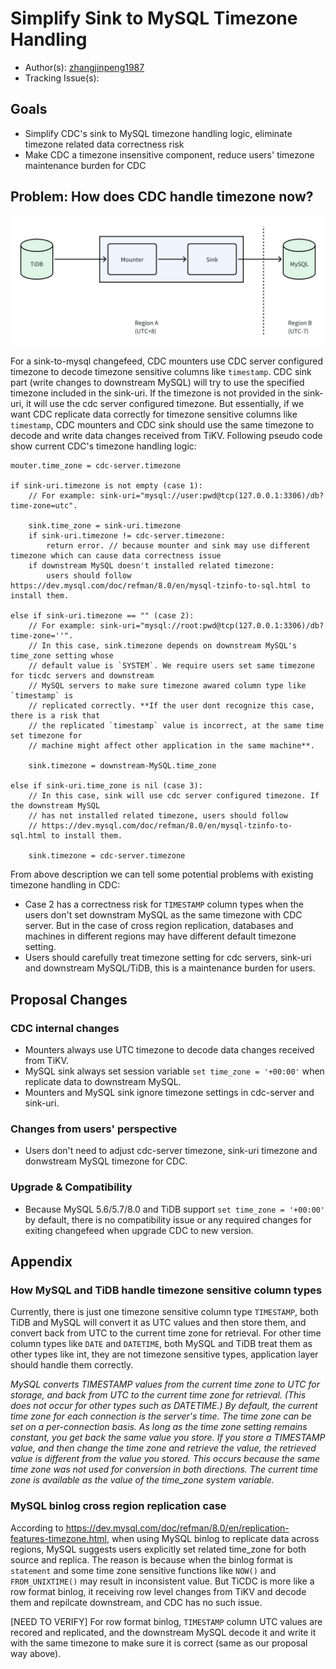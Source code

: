 # Simplify Sink to MySQL Timezone Handling

- Author(s): [zhangjinpeng1987](https://github.com/zhangjinpeng1987)
- Tracking Issue(s):

## Goals

- Simplify CDC's sink to MySQL timezone handling logic, eliminate timezone related data correctness risk
- Make CDC a timezone insensitive component, reduce users' timezone maintenance burden for CDC

## Problem: How does CDC handle timezone now?

<img src="../media/cdc-timezone.png?sanitize=true" alt="architecture" width="600"/>

For a sink-to-mysql changefeed, CDC mounters use CDC server configured timezone to decode timezone sensitive columns like `timestamp`. CDC sink part (write changes to downstream MySQL) will try to use the specified timezone included in the sink-uri. If the timezone is not provided in the sink-uri, it will use the cdc server configured timezone. But essentially, if we want CDC replicate data correctly for timezone sensitive columns like `timestamp`, CDC mounters and CDC sink should use the same timezone to decode and write data changes received from TiKV. Following pseudo code show current CDC's timezone handling logic:

```
mouter.time_zone = cdc-server.timezone

if sink-uri.timezone is not empty (case 1):
    // For example: sink-uri="mysql://user:pwd@tcp(127.0.0.1:3306)/db?time-zone=utc".

    sink.time_zone = sink-uri.timezone
    if sink-uri.timezone != cdc-server.timezone:
        return error. // because mounter and sink may use different timezone which can cause data correctness issue
    if downstream MySQL doesn't installed related timezone:
        users should follow https://dev.mysql.com/doc/refman/8.0/en/mysql-tzinfo-to-sql.html to install them.

else if sink-uri.timezone == "" (case 2):
    // For example: sink-uri="mysql://root:pwd@tcp(127.0.0.1:3306)/db?time-zone=''".
    // In this case, sink.timezone depends on downstream MySQL's time_zone setting whose
    // default value is `SYSTEM`. We require users set same timezone for ticdc servers and downstream
    // MySQL servers to make sure timezone awared column type like `timestamp` is
    // replicated correctly. **If the user dont recognize this case, there is a risk that
    // the replicated `timestamp` value is incorrect, at the same time set timezone for
    // machine might affect other application in the same machine**.

    sink.timezone = downstream-MySQL.time_zone

else if sink-uri.time_zone is nil (case 3):
    // In this case, sink will use cdc server configured timezone. If the downstream MySQL
    // has not installed related timezone, users should follow
    // https://dev.mysql.com/doc/refman/8.0/en/mysql-tzinfo-to-sql.html to install them.

    sink.timezone = cdc-server.timezone
```

From above description we can tell some potential problems with existing timezone handling in CDC:

- Case 2 has a correctness risk for `TIMESTAMP` column types when the users don't set downstram MySQL as the same timezone with CDC server. But in the case of cross region replication, databases and machines in different regions may have different default timezone setting.
- Users should carefully treat timezone setting for cdc servers, sink-uri and downstream MySQL/TiDB, this is a maintenance burden for users.

## Proposal Changes

### CDC internal changes

- Mounters always use UTC timezone to decode data changes received from TiKV.
- MySQL sink always set session variable `set time_zone = '+00:00'` when replicate data to downstream MySQL.
- Mounters and MySQL sink ignore timezone settings in cdc-server and sink-uri.

### Changes from users' perspective

- Users don't need to adjust cdc-server timezone, sink-uri timezone and donwstream MySQL timezone for CDC.

### Upgrade & Compatibility

- Because MySQL 5.6/5.7/8.0 and TiDB support `set time_zone = '+00:00'` by default, there is no compatibility issue or any required changes for exiting changefeed when upgrade CDC to new version.

## Appendix

### How MySQL and TiDB handle timezone sensitive column types

Currently, there is just one timezone sensitive column type `TIMESTAMP`, both TiDB and MySQL will convert it as UTC values and then store them, and convert back from UTC to the current time zone for retrieval. For other time column types like `DATE` and `DATETIME`, both MySQL and TiDB treat them as other types like int, they are not timezone sensitive types, application layer should handle them correctly.

_MySQL converts TIMESTAMP values from the current time zone to UTC for storage, and back from UTC to the current time zone for retrieval. (This does not occur for other types such as DATETIME.) By default, the current time zone for each connection is the server's time. The time zone can be set on a per-connection basis. As long as the time zone setting remains constant, you get back the same value you store. If you store a TIMESTAMP value, and then change the time zone and retrieve the value, the retrieved value is different from the value you stored. This occurs because the same time zone was not used for conversion in both directions. The current time zone is available as the value of the time_zone system variable._

### MySQL binlog cross region replication case

According to https://dev.mysql.com/doc/refman/8.0/en/replication-features-timezone.html, when using MySQL binlog to replicate data across regions, MySQL suggests users explicitly set related time_zone for both source and replica. The reason is because when the binlog format is `statement` and some time zone sensitive functions like `NOW()` and `FROM_UNIXTIME()` may result in inconsistent value. But TiCDC is more like a row format binlog, it receiving row level changes from TiKV and decode them and repilcate downstream, and CDC has no such issue.

[NEED TO VERIFY] For row format binlog, `TIMESTAMP` column UTC values are recored and replicated, and the downstream MySQL decode it and write it with the same timezone to make sure it is correct (same as our proposal way above).
